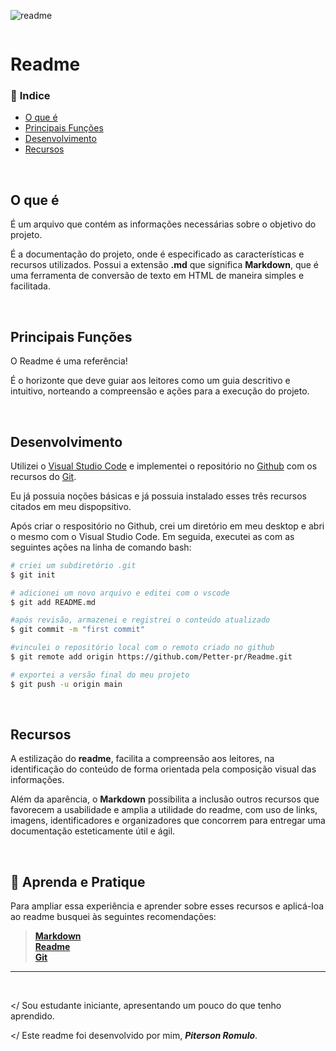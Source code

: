 ![readme](https://user-images.githubusercontent.com/69171325/147475929-bb42e2ae-eba7-436a-9ee9-87e3a6d4cfee.png)

<div align-"center">
<img scr="https://user-images.githubusercontent.com/69171325/147475929-bb42e2ae-eba7-436a-9ee9-87e3a6d4cfee.png" width="800px" />

# **Readme**

### 📌 **Indice**

* [O que é](#-O-que-é)
* [Principais Funções](#-Principais-Funções)
* [Desenvolvimento](#-Desenvolvimento)
* [Recursos](#-Recursos)

<br>

## **O que é**
É um arquivo que contém as informações necessárias sobre o objetivo do projeto.

É a documentação do projeto, onde é especificado as características e recursos utilizados. 
Possui a extensão **.md** que significa **Markdown**, que é uma ferramenta de conversão de texto em HTML de maneira simples e facilitada.

<br>

## **Principais Funções**
O Readme é uma referência!

É o horizonte que deve guiar aos leitores como um guia descritivo e intuitivo, norteando a compreensão e ações para a execução do projeto.

<br>

## **Desenvolvimento**
Utilizei o [Visual Studio Code](https://code.visualstudio.com/) e implementei o repositório no [Github](https://github.com/) com os recursos do [Git](https://git-scm.com/).

Eu já possuia noções básicas e já possuia instalado esses três recursos citados em meu dispopsitivo. 

Após criar o respositório no Github, crei um diretório em meu desktop e abri o mesmo com o Visual Studio Code. Em seguida, executei as com as seguintes ações na linha de comando bash:

```bash
# criei um subdiretório .git
$ git init

# adicionei um novo arquivo e editei com o vscode
$ git add README.md

#após revisão, armazenei e registrei o conteúdo atualizado
$ git commit -m "first commit"

#vinculei o repositório local com o remoto criado no github
$ git remote add origin https://github.com/Petter-pr/Readme.git

# exportei a versão final do meu projeto
$ git push -u origin main
```
<br>

## **Recursos**
A estilização do **readme**, facilita a compreensão aos leitores, na identificação do conteúdo de forma orientada pela composição visual das informações.

Além da aparência, o **Markdown** possibilita a inclusão outros recursos que favorecem a usabilidade e amplia a utilidade do readme, com uso de links, imagens, identificadores e organizadores que concorrem para entregar uma documentação esteticamente útil e ágil.

<br>

## 🚀 Aprenda e Pratique
Para ampliar essa experiência e aprender sobre esses recursos e aplicá-loa ao readme busquei às seguintes recomendações:

>[**Markdown**](https://daringfireball.net/projects/markdown/ ) <br>
>[**Readme**](https://blog.rocketseat.com.br/o-que-e-readme-e-porque-e-tao-importante/ "Como escrever um README.md sensacional no Github") <br>
>[**Git**](https://comandosgit.github.io/#basico)

______

</h1>
<br>

</ Sou estudante iniciante, apresentando um pouco do que tenho aprendido.

</ Este readme foi desenvolvido por mim, **_Piterson Romulo_**.